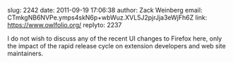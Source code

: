 slug:    2242
date:    2011-09-19 17:06:38
author:  Zack Weinberg
email:   CTmkgNB6NVPe.ymps4skN6p+wbWuz.XVL5J2pjrJja3eWjFh6Z
link:     https://www.owlfolio.org/
replyto: 2237

I do not wish to discuss any of the recent UI changes to Firefox here,
only the impact of the rapid release cycle on extension developers and
web site maintainers.
